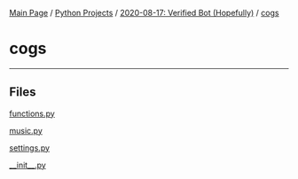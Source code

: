 [Main Page](/) / [Python Projects](/python) / [2020-08-17: Verified Bot (Hopefully)](/python/2020-08-17_Verified_Bot_(Hopefully)) / [cogs](/python/2020-08-17_Verified_Bot_(Hopefully)/cogs)

# cogs

-----

## Files

[functions.py](functions.py)

[music.py](music.py)

[settings.py](settings.py)

[\_\_init\_\_.py](\_\_init\_\_.py)